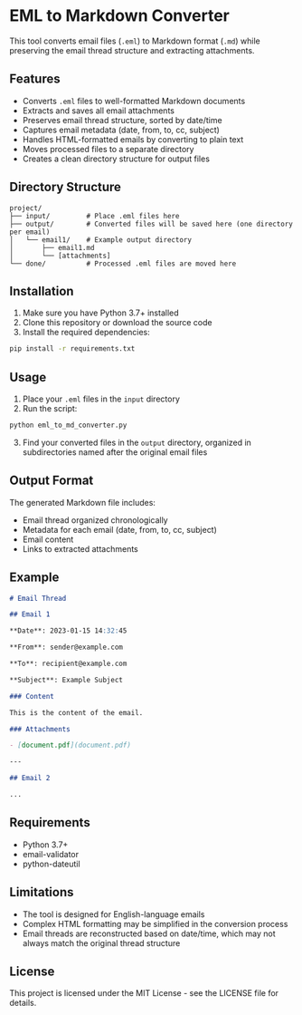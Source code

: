 # EML to Markdown Converter

This tool converts email files (`.eml`) to Markdown format (`.md`) while preserving the email thread structure and extracting attachments.

## Features

- Converts `.eml` files to well-formatted Markdown documents
- Extracts and saves all email attachments
- Preserves email thread structure, sorted by date/time
- Captures email metadata (date, from, to, cc, subject)
- Handles HTML-formatted emails by converting to plain text
- Moves processed files to a separate directory
- Creates a clean directory structure for output files

## Directory Structure

```
project/
├── input/         # Place .eml files here
├── output/        # Converted files will be saved here (one directory per email)
│   └── email1/    # Example output directory
│       ├── email1.md
│       └── [attachments]
└── done/          # Processed .eml files are moved here
```

## Installation

1. Make sure you have Python 3.7+ installed
2. Clone this repository or download the source code
3. Install the required dependencies:

```bash
pip install -r requirements.txt
```

## Usage

1. Place your `.eml` files in the `input` directory
2. Run the script:

```bash
python eml_to_md_converter.py
```

3. Find your converted files in the `output` directory, organized in subdirectories named after the original email files

## Output Format

The generated Markdown file includes:

- Email thread organized chronologically
- Metadata for each email (date, from, to, cc, subject)
- Email content
- Links to extracted attachments

## Example

```markdown
# Email Thread

## Email 1

**Date**: 2023-01-15 14:32:45

**From**: sender@example.com

**To**: recipient@example.com

**Subject**: Example Subject

### Content

This is the content of the email.

### Attachments

- [document.pdf](document.pdf)

---

## Email 2

...
```

## Requirements

- Python 3.7+
- email-validator
- python-dateutil

## Limitations

- The tool is designed for English-language emails
- Complex HTML formatting may be simplified in the conversion process
- Email threads are reconstructed based on date/time, which may not always match the original thread structure

## License

This project is licensed under the MIT License - see the LICENSE file for details.